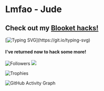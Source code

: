 # Lmfao - Jude

## Check out my [Blooket hacks!](https://github.com/lmfao-jude/blooket-hack/)

[![Typing SVG](https://readme-typing-svg.herokuapp.com?size=25&duration=1000&color=00FF00&multiline=true&width=600&height=100&lines=Hello+I+am+Jude;I'm+a+middle+school+student.;I+code+amazing+hacks+for+Blooket!)](https://git.io/typing-svg)

 #### I've returned now to hack some more!
 
 <img alt="Followers" src="https://img.shields.io/github/followers/lmfao-jude?logo=Github&style=flat-square"/></a>
 ![](https://komarev.com/ghpvc/?username=lmfao-jude&color=orange)
 
 ![Trophies](https://github-profile-trophy.vercel.app/?username=lmfao-jude&theme=onedark)  

![GitHub Activity Graph](https://activity-graph.herokuapp.com/graph?username=lmfao-jude&theme=gotham)  
 
